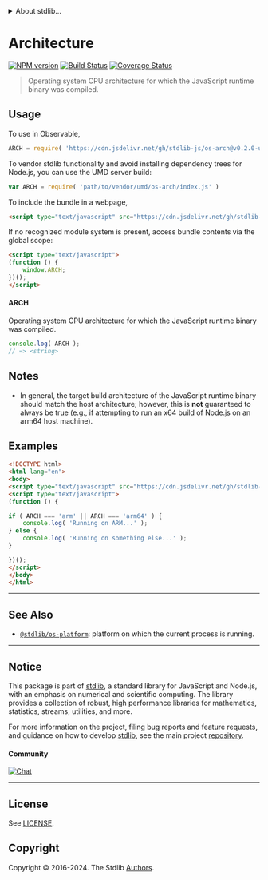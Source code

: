 <!--

@license Apache-2.0

Copyright (c) 2018 The Stdlib Authors.

Licensed under the Apache License, Version 2.0 (the "License");
you may not use this file except in compliance with the License.
You may obtain a copy of the License at

   http://www.apache.org/licenses/LICENSE-2.0

Unless required by applicable law or agreed to in writing, software
distributed under the License is distributed on an "AS IS" BASIS,
WITHOUT WARRANTIES OR CONDITIONS OF ANY KIND, either express or implied.
See the License for the specific language governing permissions and
limitations under the License.

-->


<details>
  <summary>
    About stdlib...
  </summary>
  <p>We believe in a future in which the web is a preferred environment for numerical computation. To help realize this future, we've built stdlib. stdlib is a standard library, with an emphasis on numerical and scientific computation, written in JavaScript (and C) for execution in browsers and in Node.js.</p>
  <p>The library is fully decomposable, being architected in such a way that you can swap out and mix and match APIs and functionality to cater to your exact preferences and use cases.</p>
  <p>When you use stdlib, you can be absolutely certain that you are using the most thorough, rigorous, well-written, studied, documented, tested, measured, and high-quality code out there.</p>
  <p>To join us in bringing numerical computing to the web, get started by checking us out on <a href="https://github.com/stdlib-js/stdlib">GitHub</a>, and please consider <a href="https://opencollective.com/stdlib">financially supporting stdlib</a>. We greatly appreciate your continued support!</p>
</details>

# Architecture

[![NPM version][npm-image]][npm-url] [![Build Status][test-image]][test-url] [![Coverage Status][coverage-image]][coverage-url] <!-- [![dependencies][dependencies-image]][dependencies-url] -->

> Operating system CPU architecture for which the JavaScript runtime binary was compiled.



<section class="usage">

## Usage

To use in Observable,

```javascript
ARCH = require( 'https://cdn.jsdelivr.net/gh/stdlib-js/os-arch@v0.2.0-umd/browser.js' )
```

To vendor stdlib functionality and avoid installing dependency trees for Node.js, you can use the UMD server build:

```javascript
var ARCH = require( 'path/to/vendor/umd/os-arch/index.js' )
```

To include the bundle in a webpage,

```html
<script type="text/javascript" src="https://cdn.jsdelivr.net/gh/stdlib-js/os-arch@v0.2.0-umd/browser.js"></script>
```

If no recognized module system is present, access bundle contents via the global scope:

```html
<script type="text/javascript">
(function () {
    window.ARCH;
})();
</script>
```

#### ARCH

Operating system CPU architecture for which the JavaScript runtime binary was compiled.

```javascript
console.log( ARCH );
// => <string>
```

</section>

<!-- /.usage -->

<section class="notes">

## Notes

-   In general, the target build architecture of the JavaScript runtime binary should match the host architecture; however, this is **not** guaranteed to always be true (e.g., if attempting to run an x64 build of Node.js on an arm64 host machine).

</section>

<!-- /.notes -->

<section class="examples">

## Examples

<!-- eslint no-undef: "error" -->

```html
<!DOCTYPE html>
<html lang="en">
<body>
<script type="text/javascript" src="https://cdn.jsdelivr.net/gh/stdlib-js/os-arch@v0.2.0-umd/browser.js"></script>
<script type="text/javascript">
(function () {

if ( ARCH === 'arm' || ARCH === 'arm64' ) {
    console.log( 'Running on ARM...' );
} else {
    console.log( 'Running on something else...' );
}

})();
</script>
</body>
</html>
```

</section>

<!-- /.examples -->



<!-- Section for related `stdlib` packages. Do not manually edit this section, as it is automatically populated. -->

<section class="related">

* * *

## See Also

-   <span class="package-name">[`@stdlib/os-platform`][@stdlib/os/platform]</span><span class="delimiter">: </span><span class="description">platform on which the current process is running.</span>

</section>

<!-- /.related -->

<!-- Section for all links. Make sure to keep an empty line after the `section` element and another before the `/section` close. -->


<section class="main-repo" >

* * *

## Notice

This package is part of [stdlib][stdlib], a standard library for JavaScript and Node.js, with an emphasis on numerical and scientific computing. The library provides a collection of robust, high performance libraries for mathematics, statistics, streams, utilities, and more.

For more information on the project, filing bug reports and feature requests, and guidance on how to develop [stdlib][stdlib], see the main project [repository][stdlib].

#### Community

[![Chat][chat-image]][chat-url]

---

## License

See [LICENSE][stdlib-license].


## Copyright

Copyright &copy; 2016-2024. The Stdlib [Authors][stdlib-authors].

</section>

<!-- /.stdlib -->

<!-- Section for all links. Make sure to keep an empty line after the `section` element and another before the `/section` close. -->

<section class="links">

[npm-image]: http://img.shields.io/npm/v/@stdlib/os-arch.svg
[npm-url]: https://npmjs.org/package/@stdlib/os-arch

[test-image]: https://github.com/stdlib-js/os-arch/actions/workflows/test.yml/badge.svg?branch=v0.2.0
[test-url]: https://github.com/stdlib-js/os-arch/actions/workflows/test.yml?query=branch:v0.2.0

[coverage-image]: https://img.shields.io/codecov/c/github/stdlib-js/os-arch/main.svg
[coverage-url]: https://codecov.io/github/stdlib-js/os-arch?branch=main

<!--

[dependencies-image]: https://img.shields.io/david/stdlib-js/os-arch.svg
[dependencies-url]: https://david-dm.org/stdlib-js/os-arch/main

-->

[chat-image]: https://img.shields.io/gitter/room/stdlib-js/stdlib.svg
[chat-url]: https://app.gitter.im/#/room/#stdlib-js_stdlib:gitter.im

[stdlib]: https://github.com/stdlib-js/stdlib

[stdlib-authors]: https://github.com/stdlib-js/stdlib/graphs/contributors

[cli-section]: https://github.com/stdlib-js/os-arch#cli
[cli-url]: https://github.com/stdlib-js/os-arch/tree/cli
[@stdlib/os-arch]: https://github.com/stdlib-js/os-arch/tree/main

[umd]: https://github.com/umdjs/umd
[es-module]: https://developer.mozilla.org/en-US/docs/Web/JavaScript/Guide/Modules

[deno-url]: https://github.com/stdlib-js/os-arch/tree/deno
[deno-readme]: https://github.com/stdlib-js/os-arch/blob/deno/README.md
[umd-url]: https://github.com/stdlib-js/os-arch/tree/umd
[umd-readme]: https://github.com/stdlib-js/os-arch/blob/umd/README.md
[esm-url]: https://github.com/stdlib-js/os-arch/tree/esm
[esm-readme]: https://github.com/stdlib-js/os-arch/blob/esm/README.md
[branches-url]: https://github.com/stdlib-js/os-arch/blob/main/branches.md

[stdlib-license]: https://raw.githubusercontent.com/stdlib-js/os-arch/main/LICENSE

<!-- <related-links> -->

[@stdlib/os/platform]: https://github.com/stdlib-js/os-platform/tree/umd

<!-- </related-links> -->

</section>

<!-- /.links -->

